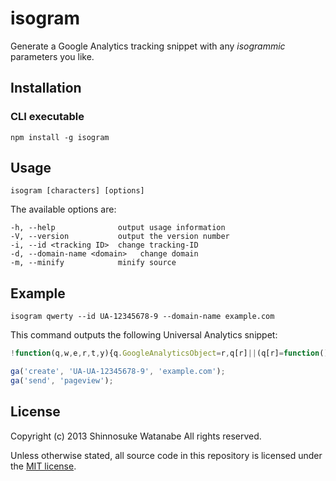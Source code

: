 # isogram

Generate a Google Analytics tracking snippet with any *isogrammic* parameters you like.

## Installation

### CLI executable

```
npm install -g isogram
```

## Usage

```
isogram [characters] [options]
```

The available options are:

```
-h, --help              output usage information
-V, --version           output the version number
-i, --id <tracking ID>  change tracking-ID
-d, --domain-name <domain>   change domain
-m, --minify            minify source
```

## Example

```
isogram qwerty --id UA-12345678-9 --domain-name example.com
```

This command outputs the following Universal Analytics snippet:

```javascript
!function(q,w,e,r,t,y){q.GoogleAnalyticsObject=r,q[r]||(q[r]=function(){(q[r].q=q[r].q||[]).push(arguments)}),q[r].l=+new Date,t=w.createElement(e),y=w.getElementsByTagName(e)[0],t.src="//www.google-analytics.com/analytics.js",y.parentNode.insertBefore(t,y)}(window,document,"script","ga");

ga('create', 'UA-UA-12345678-9', 'example.com');
ga('send', 'pageview');
```

## License

Copyright (c) 2013 Shinnosuke Watanabe All rights reserved.

Unless otherwise stated, all source code in this repository is licensed under the [MIT license](http://opensource.org/licenses/mit-license.php).
